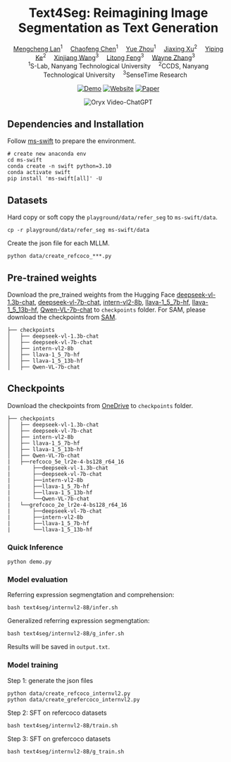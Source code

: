 <div align="center">
<h1>Text4Seg: Reimagining Image Segmentation as Text Generation</h1>

<div>
    <a href='https://mc-lan.github.io/' target='_blank'>Mengcheng Lan</a><sup>1</sup>&emsp;
    <a href='https://chaofengc.github.io/' target='_blank'>Chaofeng Chen</a><sup>1</sup>&emsp;
    <a href='https://zytx121.github.io/' target='_blank'>Yue Zhou</a><sup>1</sup>&emsp;   
    <a href='https://angusmonroe.cn/' target='_blank'>Jiaxing Xu</a><sup>2</sup>&emsp;
    <a href='https://keyiping.wixsite.com/index' target='_blank'>Yiping Ke</a><sup>2</sup>&emsp;
    <a href='https://scholar.google.com.hk/citations?user=q4lnWaoAAAAJ&hl=en&inst=8669986779262753491&oi=ao' target='_blank'>Xinjiang Wang</a><sup>3</sup>&emsp;
    <a href='https://scholar.google.com.hk/citations?user=PnNAAasAAAAJ&hl=en' target='_blank'>Litong Feng</a><sup>3</sup>&emsp;
    <a href='https://www.statfe.com/' target='_blank'>Wayne Zhang</a><sup>3</sup>&emsp;
</div>
<div>
    <sup>1</sup>S-Lab, Nanyang Technological University&emsp; 
    <sup>2</sup>CCDS, Nanyang Technological University&emsp; 
    <sup>3</sup>SenseTime Research&emsp;
</div>

[![Demo](https://img.shields.io/badge/Online-Demo-red)]()
[![Website](https://img.shields.io/badge/Project-Website-87CEEB)](https://mc-lan.github.io/Text4Seg/)
[![Paper](https://img.shields.io/badge/arXiv-Paper-<COLOR>.svg)](http://arxiv.org/abs/2410.09855)

</div>

<p align="center">
    <img src="https://i.imgur.com/waxVImv.png" alt="Oryx Video-ChatGPT">
</p>


## Dependencies and Installation
Follow [ms-swift](https://github.com/modelscope/ms-swift?tab=readme-ov-file#%EF%B8%8F-installation) to prepare the environment.
```
# create new anaconda env
cd ms-swift
conda create -n swift python=3.10
conda activate swift
pip install 'ms-swift[all]' -U
```

## Datasets
Hard copy or soft copy the `playground/data/refer_seg` to `ms-swift/data`.
```
cp -r playground/data/refer_seg ms-swift/data
```
Create the json file for each MLLM.
```
python data/create_refcoco_***.py
```

## Pre-trained weights
Download the pre_trained weights from the Hugging Face [deepseek-vl-1.3b-chat](https://huggingface.co/deepseek-ai/deepseek-vl-1.3b-chat), [deepseek-vl-7b-chat](https://huggingface.co/deepseek-ai/deepseek-vl-7b-chat), [intern-vl2-8b](https://huggingface.co/OpenGVLab/InternVL2-8B), [llava-1_5_7b-hf](https://huggingface.co/llava-hf/llava-1.5-7b-hf), [llava-1_5_13b-hf](https://huggingface.co/llava-hf/llava-1.5-13b-hf), [Qwen-VL-7b-chat](https://huggingface.co/Qwen/Qwen-VL-Chat) to `checkpoints` folder.
For SAM, please download the checkpoints from [SAM](https://github.com/facebookresearch/segment-anything#model-checkpoints).
```
├── checkpoints
│   ├── deepseek-vl-1.3b-chat
│   ├── deepseek-vl-7b-chat
│   ├── intern-vl2-8b
│   ├── llava-1_5_7b-hf
│   ├── llava-1_5_13b-hf
│   ├── Qwen-VL-7b-chat
```

## Checkpoints
Download the checkpoints from [OneDrive](https://entuedu-my.sharepoint.com/:f:/g/personal/lanm0002_e_ntu_edu_sg/Eu9JQC2QDuZFj3wpNksYYfQBRnEcX10VQOWdZ3bKFr7Qkg?e=WG5vVO) to `checkpoints` folder.
```
├── checkpoints
│   ├── deepseek-vl-1.3b-chat
│   ├── deepseek-vl-7b-chat
│   ├── intern-vl2-8b
│   ├── llava-1_5_7b-hf
│   ├── llava-1_5_13b-hf
│   ├── Qwen-VL-7b-chat
|   ├──refcoco_5e_lr2e-4-bs128_r64_16
|       ├──deepseek-vl-1.3b-chat
|       ├──deepseek-vl-7b-chat
|       ├──intern-vl2-8b
|       ├──llava-1_5_7b-hf
|       ├──llava-1_5_13b-hf
|       └──Qwen-VL-7b-chat
|   └──grefcoco_2e_lr2e-4-bs128_r64_16
|       ├──deepseek-vl-7b-chat
|       ├──intern-vl2-8b
|       ├──llava-1_5_7b-hf
|       └──llava-1_5_13b-hf
```
### Quick Inference
```
python demo.py
```

### Model evaluation
Referring expression segmengtation and comprehension:
```
bash text4seg/internvl2-8B/infer.sh
```

Generalized referring expression segmengtation:
```
bash text4seg/internvl2-8B/g_infer.sh
```
Results will be saved in `output.txt`.

### Model training

Step 1: generate the json files
```
python data/create_refcoco_internvl2.py
python data/create_grefercoco_internvl2.py
```

Step 2: SFT on refercoco datasets
```
bash text4seg/internvl2-8B/train.sh
```

Step 3: SFT on grefercoco datasets
```
bash text4seg/internvl2-8B/g_train.sh
```